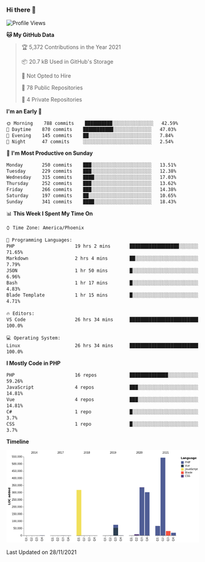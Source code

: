 ### Hi there 👋

<!--START_SECTION:waka-->
![Profile Views](http://img.shields.io/badge/Profile%20Views-3-blue)

**🐱 My GitHub Data** 

> 🏆 5,372 Contributions in the Year 2021
 > 
> 📦 20.7 kB Used in GitHub's Storage 
 > 
> 🚫 Not Opted to Hire
 > 
> 📜 78 Public Repositories 
 > 
> 🔑 4 Private Repositories  
 > 
**I'm an Early 🐤** 

```text
🌞 Morning    788 commits    ██████████░░░░░░░░░░░░░░░   42.59% 
🌆 Daytime    870 commits    ███████████░░░░░░░░░░░░░░   47.03% 
🌃 Evening    145 commits    ██░░░░░░░░░░░░░░░░░░░░░░░   7.84% 
🌙 Night      47 commits     ░░░░░░░░░░░░░░░░░░░░░░░░░   2.54%

```
📅 **I'm Most Productive on Sunday** 

```text
Monday       250 commits    ███░░░░░░░░░░░░░░░░░░░░░░   13.51% 
Tuesday      229 commits    ███░░░░░░░░░░░░░░░░░░░░░░   12.38% 
Wednesday    315 commits    ████░░░░░░░░░░░░░░░░░░░░░   17.03% 
Thursday     252 commits    ███░░░░░░░░░░░░░░░░░░░░░░   13.62% 
Friday       266 commits    ███░░░░░░░░░░░░░░░░░░░░░░   14.38% 
Saturday     197 commits    ██░░░░░░░░░░░░░░░░░░░░░░░   10.65% 
Sunday       341 commits    ████░░░░░░░░░░░░░░░░░░░░░   18.43%

```


📊 **This Week I Spent My Time On** 

```text
⌚︎ Time Zone: America/Phoenix

💬 Programming Languages: 
PHP                      19 hrs 2 mins       ██████████████████░░░░░░░   71.65% 
Markdown                 2 hrs 4 mins        ██░░░░░░░░░░░░░░░░░░░░░░░   7.79% 
JSON                     1 hr 50 mins        █░░░░░░░░░░░░░░░░░░░░░░░░   6.96% 
Bash                     1 hr 17 mins        █░░░░░░░░░░░░░░░░░░░░░░░░   4.83% 
Blade Template           1 hr 15 mins        █░░░░░░░░░░░░░░░░░░░░░░░░   4.71%

🔥 Editors: 
VS Code                  26 hrs 34 mins      █████████████████████████   100.0%

💻 Operating System: 
Linux                    26 hrs 34 mins      █████████████████████████   100.0%

```

**I Mostly Code in PHP** 

```text
PHP                      16 repos            ██████████████░░░░░░░░░░░   59.26% 
JavaScript               4 repos             ███░░░░░░░░░░░░░░░░░░░░░░   14.81% 
Vue                      4 repos             ███░░░░░░░░░░░░░░░░░░░░░░   14.81% 
C#                       1 repo              █░░░░░░░░░░░░░░░░░░░░░░░░   3.7% 
CSS                      1 repo              █░░░░░░░░░░░░░░░░░░░░░░░░   3.7%

```


**Timeline**

![Chart not found](https://raw.githubusercontent.com/mikebronner/mikebronner/master/charts/bar_graph.png) 


 Last Updated on 28/11/2021
<!--END_SECTION:waka-->

<!--
**mikebronner/mikebronner** is a ✨ _special_ ✨ repository because its `README.md` (this file) appears on your GitHub profile.

Here are some ideas to get you started:

- 🔭 I’m currently working on ...
- 🌱 I’m currently learning ...
- 👯 I’m looking to collaborate on ...
- 🤔 I’m looking for help with ...
- 💬 Ask me about ...
- 📫 How to reach me: ...
- 😄 Pronouns: ...
- ⚡ Fun fact: ...
-->
